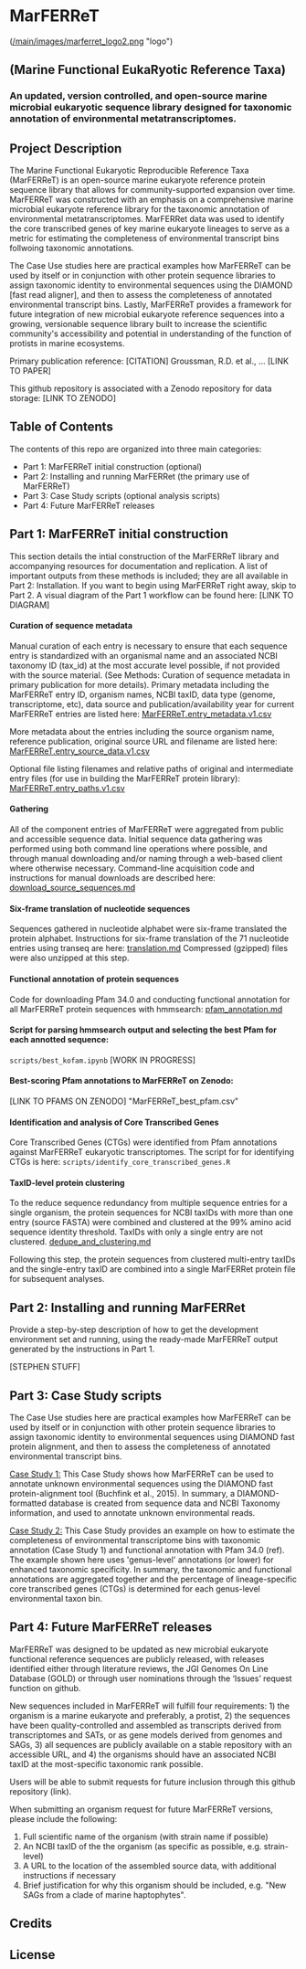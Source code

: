 # MarFERReT

([/main/images/marferret_logo2.png](https://github.com/armbrustlab/marine_eukaryote_sequence_database/blob/main/images/marferret_logo2.png?raw=true) "logo")


## (Marine Functional EukaRyotic Reference Taxa)
### An updated, version controlled, and open-source marine microbial eukaryotic sequence library designed for taxonomic annotation of environmental metatranscriptomes.

## Project Description

The Marine Functional Eukaryotic Reproducible Reference Taxa (MarFERReT) is an  open-source marine eukaryote reference protein sequence library that allows for community-supported expansion over time. MarFERReT was constructed with an emphasis on a comprehensive marine microbial eukaryote reference library for the taxonomic annotation of environmental metatranscriptomes. MarFERRet data was used to identify the core transcribed genes of key marine eukaryote lineages to serve as a metric for estimating the completeness of environmental transcript bins follwoing taxonomic annotations.

The Case Use studies here are practical examples how MarFERReT can be used by itself or in conjunction with other protein sequence libraries to assign taxonomic identity to environmental sequences using the DIAMOND [fast read aligner], and then to assess the completeness of annotated environmental transcript bins. Lastly, MarFERReT provides a framework for future integration of new microbial eukaryote reference sequences into a growing, versionable sequence library built to increase the scientific community's accessibility and potential in understanding of the function of protists in marine ecosystems.


Primary publication reference:
	[CITATION] Groussman, R.D. et al., ...
	[LINK TO PAPER]

This github repository is associated with a Zenodo repository for data storage:
	[LINK TO ZENODO]

## Table of Contents

The contents of this repo are organized into three main categories:
- Part 1: MarFERReT initial construction (optional)
- Part 2: Installing and running MarFERRet (the primary use of MarFERReT)
- Part 3: Case Study scripts (optional analysis scripts)
- Part 4: Future MarFERReT releases

## Part 1: MarFERReT initial construction

This section details the intial construction of the MarFERReT library and accompanying resources for documentation and replication. A list of important outputs from these methods is included; they are all available in Part 2: Installation. If you want to begin using MarFERReT right away, skip to Part 2.
A visual diagram of the Part 1 workflow can be found here:
[LINK TO DIAGRAM]

#### Curation of sequence metadata
Manual curation of each entry is necessary to ensure that each sequence entry is standardized with an organismal name and an associated NCBI taxonomy ID (tax_id) at the most accurate level possible, if not provided with the source material. (See Methods: Curation of sequence metadata in primary publication for more details). Primary metadata including the MarFERReT entry ID, organism names, NCBI taxID, data type (genome, transcriptome, etc), data source and publication/availability year for current MarFERReT entries are listed here:
[MarFERReT.entry_metadata.v1.csv](https://github.com/armbrustlab/marine_eukaryote_sequence_database/blob/main/data/MarFERReT.entry_metadata.v1.csv)

More metadata about the entries including the source organism name, reference publication, original source URL and filename are listed here:
[MarFERReT.entry_source_data.v1.csv](https://github.com/armbrustlab/marine_eukaryote_sequence_database/blob/main/data/MarFERReT.entry_source_data.v1.csv)

Optional file listing filenames and relative paths of original and intermediate entry files (for use in building the MarFERReT protein library):
[MarFERReT.entry_paths.v1.csv](https://github.com/armbrustlab/marine_eukaryote_sequence_database/blob/main/data/MarFERReT.entry_paths.v1.csv)

#### Gathering
All of the component entries of MarFERReT were aggregated from public and accessible sequence data. Initial sequence data gathering was performed using both command line operations where possible, and through manual downloading and/or naming through a web-based client where otherwise necessary. Command-line acquisition code and instructions for manual downloads are described here: 
[download_source_sequences.md](https://github.com/armbrustlab/marine_eukaryote_sequence_database/blob/main/scripts/download_source_sequences.md)

#### Six-frame translation of nucleotide sequences

Sequences gathered in nucleotide alphabet were six-frame translated the protein alphabet. Instructions for six-frame translation of the 71 nucleotide entries using transeq are here:
[translation.md](https://github.com/armbrustlab/marine_eukaryote_sequence_database/blob/main/scripts/translation.md)
Compressed (gzipped) files were also unzipped at this step. 

#### Functional annotation of protein sequences
Code for downloading Pfam 34.0 and conducting functional annotation for all MarFERReT protein sequences with hmmsearch:
[pfam_annotation.md](https://github.com/armbrustlab/marine_eukaryote_sequence_database/blob/main/scripts/pfam_annotation.md)

#### Script for parsing hmmsearch output and selecting the best Pfam for each annotted sequence:
`scripts/best_kofam.ipynb`
[WORK IN PROGRESS]

#### Best-scoring Pfam annotations to MarFERReT on Zenodo:
[LINK TO PFAMS ON ZENODO]
	"MarFERReT_best_pfam.csv"

#### Identification and analysis of Core Transcribed Genes
Core Transcribed Genes (CTGs) were identified from Pfam annotations against MarFERReT eukaryotic transcriptomes. The  script for for identifying CTGs is here:
`scripts/identify_core_transcribed_genes.R`

#### TaxID-level protein clustering
To the reduce sequence redundancy from multiple sequence entries for a single organism, the protein sequences for NCBI taxIDs with more than one entry (source FASTA) were combined and clustered at the 99% amino acid sequence identity threshold. TaxIDs with only a single entry are not clustered. 
[dedupe_and_clustering.md](https://github.com/armbrustlab/marine_eukaryote_sequence_database/blob/main/scripts/dedupe_and_clustering.md)

Following this step, the protein sequences from clustered multi-entry taxIDs and the single-entry taxID are combined into a single MarFERRet protein file for subsequent analyses.

## Part 2: Installing and running MarFERRet
Provide a step-by-step description of how to get the development environment set and running, using the ready-made MarFERReT output generated by the instructions in Part 1.

[STEPHEN STUFF]


## Part 3: Case Study scripts

The Case Use studies here are practical examples how MarFERReT can be used by itself or in conjunction with other protein sequence libraries to assign taxonomic identity to environmental sequences using DIAMOND fast protein alignment, and then to assess the completeness of annotated environmental transcript bins.


[Case Study 1:](https://github.com/armbrustlab/marine_eukaryote_sequence_database/blob/main/Case_study_1.md) 
This Case Study shows how MarFERReT can be used to annotate unknown environmental sequences using the DIAMOND fast protein-alignment tool (Buchfink et al., 2015). In summary, a DIAMOND-formatted database is created from sequence data and NCBI Taxonomy information, and used to annotate unknown environmental reads.

[Case Study 2:](https://github.com/armbrustlab/marine_eukaryote_sequence_database/blob/main/Case_study_2.md)
This Case Study provides an example on how to estimate the completeness of environmental transcriptome bins with taxonomic annotation (Case Study 1) and functional annotation with Pfam 34.0 (ref). The example shown here uses 'genus-level' annotations (or lower) for enhanced taxonomic specificity. In summary, the taxonomic and functional annotations are aggregated together and the percentage of lineage-specific core transcribed genes (CTGs) is determined for each genus-level environmental taxon bin.



## Part 4: Future MarFERReT releases

MarFERReT was designed to be updated as new microbial eukaryote functional reference sequences are publicly released, with releases identified either through literature reviews, the JGI Genomes On Line Database (GOLD) or through user nominations through the ‘Issues’ request function on github.

New sequences included in MarFERReT will fulfill four requirements: 1) the organism is a marine eukaryote and preferably, a protist, 2) the sequences have been quality-controlled and assembled as transcripts derived from transcriptomes and SATs, or as gene models derived from genomes and SAGs, 3) all sequences are publicly available on a stable repository with an accessible URL, and 4) the organisms should have an associated NCBI taxID at the most-specific taxonomic rank possible.

Users will be able to submit requests for future inclusion through this github repository (link).

When submitting an organism request for future MarFERReT versions, please include the following:
1. Full scientific name of the organism (with strain name if possible)
2. An NCBI taxID of the the organism (as specific as possible, e.g. strain-level)
3. A URL to the location of the assembled source data, with additional instructions if necessary
4. Brief justification for why this organism should be included, e.g. "New SAGs from a clade of marine haptophytes".


## Credits

## License
